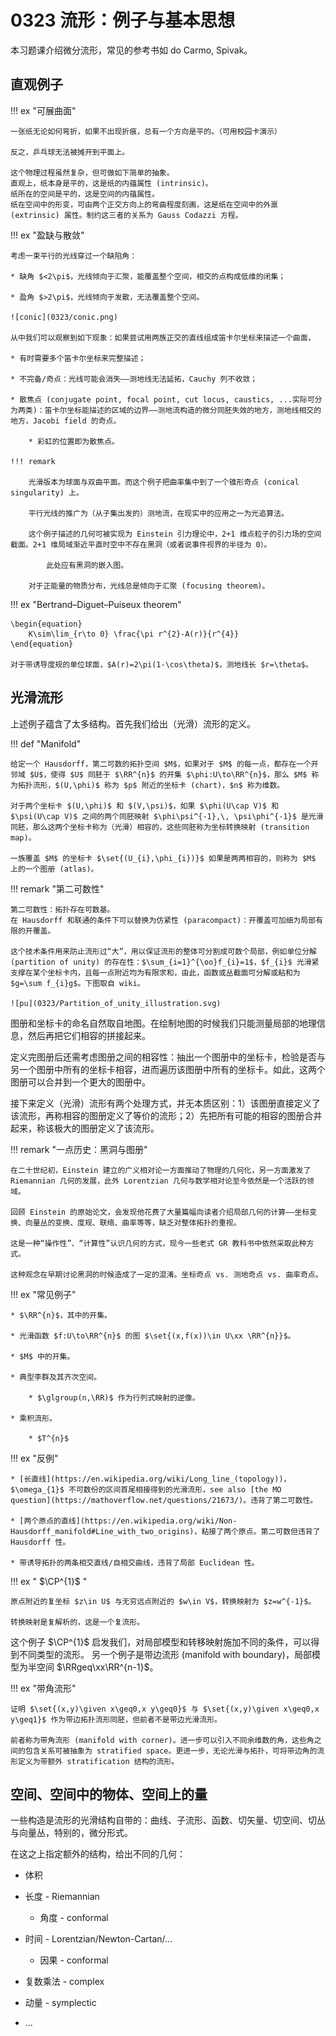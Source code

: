 # 0323 流形：例子与基本思想

<span hidden> $\newcommand{\supp}{\operatorname{supp}}$ </span>

本习题课介绍微分流形，常见的参考书如 do Carmo, Spivak。

## 直观例子

!!! ex "可展曲面"

    一张纸无论如何弯折，如果不出现折痕，总有一个方向是平的。（可用校园卡演示）

    反之，乒乓球无法被摊开到平面上。

    这个物理过程虽然复杂，但可做如下简单的抽象。
    直观上，纸本身是平的，这是纸的内蕴属性 (intrinsic)。
    纸所在的空间是平的，这是空间的内蕴属性。
    纸在空间中的形变，可由两个正交方向上的弯曲程度刻画，这是纸在空间中的外禀 (extrinsic) 属性。制约这三者的关系为 Gauss Codazzi 方程。

!!! ex "盈缺与散敛"

    考虑一束平行的光线穿过一个缺陷角：

    * 缺角 $<2\pi$，光线倾向于汇聚，能覆盖整个空间，相交的点构成低维的闭集；

    * 盈角 $>2\pi$，光线倾向于发散，无法覆盖整个空间。

    ![conic](0323/conic.png)

    从中我们可以观察到如下现象：如果尝试用两族正交的直线组成笛卡尔坐标来描述一个曲面，

    * 有时需要多个笛卡尔坐标来完整描述；

    * 不完备/奇点：光线可能会消失——测地线无法延拓，Cauchy 列不收敛；

    * 散焦点 (conjugate point, focal point, cut locus, caustics, ...实际可分为两类)：笛卡尔坐标能描述的区域的边界——测地流构造的微分同胚失效的地方，测地线相交的地方，Jacobi field 的奇点。

        * 彩虹的位置即为散焦点。

    !!! remark

        光滑版本为球面与双曲平面。而这个例子把曲率集中到了一个锥形奇点 (conical singularity) 上。

        平行光线的推广为（从子集出发的）测地流，在现实中的应用之一为光追算法。

        这个例子描述的几何可被实现为 Einstein 引力理论中，2+1 维点粒子的引力场的空间截面。2+1 维局域渐近平直时空中不存在黑洞（或者说事件视界的半径为 0）。

            此处应有黑洞的嵌入图。

        对于正能量的物质分布，光线总是倾向于汇聚 (focusing theorem)。

!!! ex "Bertrand–Diguet–Puiseux theorem"

    \begin{equation}
        K\sim\lim_{r\to 0} \frac{\pi r^{2}-A(r)}{r^{4}}
    \end{equation}

    对于带诱导度规的单位球面，$A(r)=2\pi(1-\cos\theta)$，测地线长 $r=\theta$。

## 光滑流形

上述例子蕴含了太多结构。首先我们给出（光滑）流形的定义。

!!! def "Manifold"

    给定一个 Hausdorff，第二可数的拓扑空间 $M$，如果对于 $M$ 的每一点，都存在一个开邻域 $U$，使得 $U$ 同胚于 $\RR^{n}$ 的开集 $\phi:U\to\RR^{n}$，那么 $M$ 称为拓扑流形，$(U,\phi)$ 称为 $p$ 附近的坐标卡 (chart)，$n$ 称为维数。

    对于两个坐标卡 $(U,\phi)$ 和 $(V,\psi)$，如果 $\phi(U\cap V)$ 和 $\psi(U\cap V)$ 之间的两个同胚映射 $\phi\psi^{-1},\, \psi\phi^{-1}$ 是光滑同胚，那么这两个坐标卡称为（光滑）相容的，这些同胚称为坐标转换映射 (transition map)。

    一族覆盖 $M$ 的坐标卡 $\set{(U_{i},\phi_{i})}$ 如果是两两相容的，则称为 $M$ 上的一个图册 (atlas)。

!!! remark "第二可数性"

    第二可数性：拓扑存在可数基。
    在 Hausdorff 和联通的条件下可以替换为仿紧性 (paracompact)：开覆盖可加细为局部有限的开覆盖。

    这个技术条件用来防止流形过“大”，用以保证流形的整体可分割成可数个局部，例如单位分解 (partition of unity) 的存在性：$\sum_{i=1}^{\oo}f_{i}=1$，$f_{i}$ 光滑紧支撑在某个坐标卡内，且每一点附近均为有限求和，由此，函数或丛截面可分解或粘和为 $g=\sum f_{i}g$。下图取自 wiki。

    ![pu](0323/Partition_of_unity_illustration.svg)

图册和坐标卡的命名自然取自地图。在绘制地图的时候我们只能测量局部的地理信息，然后再把它们相容的拼接起来。

定义完图册后还需考虑图册之间的相容性：抽出一个图册中的坐标卡，检验是否与另一个图册中所有的坐标卡相容，进而遍历该图册中所有的坐标卡。如此，这两个图册可以合并到一个更大的图册中。

接下来定义（光滑）流形有两个处理方式，并无本质区别：1）该图册直接定义了该流形，再称相容的图册定义了等价的流形；2）先把所有可能的相容的图册合并起来，称该极大的图册定义了该流形。

!!! remark "一点历史：黑洞与图册"

    在二十世纪初，Einstein 建立的广义相对论一方面推动了物理的几何化，另一方面激发了 Riemannian 几何的发展，此外 Lorentzian 几何与数学相对论至今依然是一个活跃的领域。

    回顾 Einstein 的原始论文，会发现他花费了大量篇幅向读者介绍局部几何的计算——坐标变换、向量丛的变换、度规、联络、曲率等等，缺乏对整体拓扑的重视。

    这是一种“操作性”、“计算性”认识几何的方式，现今一些老式 GR 教科书中依然采取此种方式。

    这种观念在早期讨论黑洞的时候造成了一定的混淆。坐标奇点 vs. 测地奇点 vs. 曲率奇点。

!!! ex "常见例子"

    * $\RR^{n}$，其中的开集。

    * 光滑函数 $f:U\to\RR^{n}$ 的图 $\set{(x,f(x))\in U\xx \RR^{n}}$。

    * $M$ 中的开集。

    * 典型李群及其齐次空间。

        * $\glgroup(n,\RR)$ 作为行列式映射的逆像。

    * 乘积流形。

        * $T^{n}$

!!! ex "反例"

    * [长直线](https://en.wikipedia.org/wiki/Long_line_(topology))，$\omega_{1}$ 不可数份的区间首尾相接得到的光滑流形，see also [the MO question](https://mathoverflow.net/questions/21673/)。违背了第二可数性。

    * [两个原点的直线](https://en.wikipedia.org/wiki/Non-Hausdorff_manifold#Line_with_two_origins)，粘接了两个原点。第二可数但违背了 Hausdorff 性。

    * 带诱导拓扑的两条相交直线/自相交曲线，违背了局部 Euclidean 性。

!!! ex " $\CP^{1}$ "

    原点附近的复坐标 $z\in U$ 与无穷远点附近的 $w\in V$，转换映射为 $z=w^{-1}$。

    转换映射是复解析的，这是一个复流形。

这个例子 $\CP^{1}$ 启发我们，对局部模型和转移映射施加不同的条件，可以得到不同类型的流形。
另一个例子是带边流形 (manifold with boundary)，局部模型为半空间 $\RRgeq\xx\RR^{n-1}$。

!!! ex "带角流形"

    证明 $\set{(x,y)\given x\geq0,x y\geq0}$ 与 $\set{(x,y)\given x\geq0,x y\geq1}$ 作为带边拓扑流形同胚，但前者不是带边光滑流形。

    前者称为带角流形 (manifold with corner)。进一步可以引入不同余维数的角，这些角之间的包含关系可被抽象为 stratified space。更进一步，无论光滑与拓扑，可将带边角的流形定义为带额外 stratification 结构的流形。

## 空间、空间中的物体、空间上的量

一些构造是流形的光滑结构自带的：曲线、子流形、函数、切矢量、切空间、切丛与向量丛，特别的，微分形式。

在这之上指定额外的结构，给出不同的几何：

* 体积

* 长度 - Riemannian

    * 角度 - conformal

* 时间 - Lorentzian/Newton-Cartan/...

    * 因果 - conformal

* 复数乘法 - complex

* 动量 - symplectic

* ...